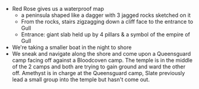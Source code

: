 - Red Rose gives us a waterproof map
	- a peninsula shaped like a dagger with 3 jagged rocks sketched on it
	- From the rocks, stairs zigzagging down a cliff face to the entrance to Gull
	- Entrance: giant slab held up by 4 pillars & a symbol of the empire of Gull
- We're taking a smaller boat in the night to shore
- We sneak and navigate along the shore and come upon a Queensguard camp facing off against a Bloodcoven camp. The temple is in the middle of the 2 camps and both are trying to gain ground and ward the other off. Amethyst is in charge at the Queensguard camp, Slate previously lead a small group into the temple but hasn't come out.